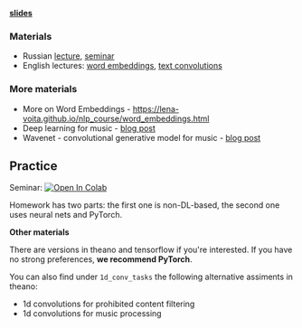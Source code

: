 __[slides](https://yadi.sk/i/dJKR4CI43PfRjD)__

### Materials
* Russian [lecture](https://yadi.sk/i/X6rS31O7r6Aco), [seminar](https://yadi.sk/i/LZppDeV9r8H4Q)
* English lectures: [word embeddings](https://www.youtube.com/watch?v=ERibwqs9p38), [text convolutions](https://www.youtube.com/watch?v=nzSPZyjGlWI)

### More materials
* More on Word Embeddings - https://lena-voita.github.io/nlp_course/word_embeddings.html
* Deep learning for music - [blog post](http://benanne.github.io/2014/08/05/spotify-cnns.html)
* Wavenet - convolutional generative model for music - [blog post](https://deepmind.com/blog/wavenet-generative-model-raw-audio/)

## Practice

Seminar: [![Open In Colab](https://colab.research.google.com/assets/colab-badge.svg)](https://colab.research.google.com/github/yandexdataschool/Practical_DL/blob/fall22/week05_nlp/seminar.ipynb)

Homework has two parts: the first one is non-DL-based, the second one uses neural nets and PyTorch.


__Other materials__

There are versions in theano and tensorflow if you're interested. If you have no strong preferences, __we recommend PyTorch__.

You can also find under `1d_conv_tasks` the following alternative assiments in theano:
* 1d convolutions for prohibited content filtering
* 1d convolutions for music processing 
